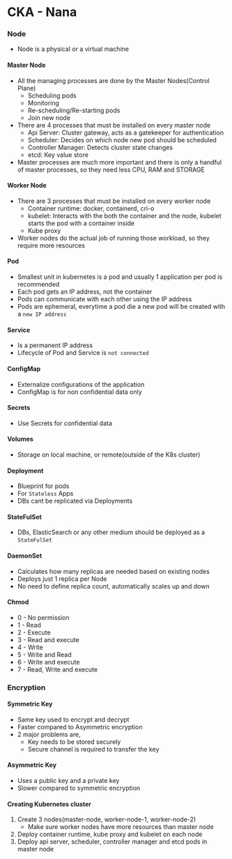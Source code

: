 # CKA - Nana

### Node
- Node is a physical or a virtual machine

#### Master Node
- All the managing processes are done by the Master Nodes(Control Plane)
    - Scheduling pods
    - Monitoring
    - Re-scheduling/Re-starting pods
    - Join new node
- There are 4 processes that must be installed on every master node
    - Api Server: Cluster gateway, acts as a gatekeeper for authentication
    - Scheduler: Decides on which node new pod should be scheduled
    - Controller Manager: Detects cluster state changes
    - etcd: Key value store
- Master processes are much more important and there is only a handful of master processes, so they need less CPU, RAM and STORAGE

#### Worker Node
- There are 3 processes that must be installed on every worker node
    - Container runtime: docker, containerd, cri-o
    - kubelet: Interacts with the both the container and the node, kubelet starts the pod with a container inside
    - Kube proxy
- Worker nodes do the actual job of running those workload, so they require more resources

#### Pod
- Smallest unit in kubernetes is a pod and usually 1 application per pod is recommended
- Each pod gets an IP address, not the container
- Pods can communicate with each other using the IP address
- Pods are ephemeral, everytime a pod die a new pod will be created with a `new IP address`

#### Service
- Is a permanent IP address
- Lifecycle of Pod and Service is `not connected`

#### ConfigMap
- Externalize configurations of the application
- ConfigMap is for non confidential data only

#### Secrets
- Use Secrets for confidential data

#### Volumes
- Storage on local machine, or remote(outside of the K8s cluster)

#### Deployment
- Blueprint for pods 
- For `Stateless` Apps
- DBs cant be replicated via Deployments

#### StateFulSet
- DBs, ElasticSearch or any other medium should be deployed as a `StateFulSet`

#### DaemonSet
- Calculates how many replicas are needed based on existing nodes
- Deploys just 1 replica per Node
- No need to define replica count, automatically scales up and down

#### Chmod
- 0 - No permission
- 1 - Read
- 2 - Execute
- 3 - Read and execute
- 4 - Write
- 5 - Write and Read
- 6 - Write and execute
- 7 - Read, Write and execute

### Encryption

#### Symmetric Key
- Same key used to encrypt and decrypt
- Faster compared to Asymmetric encryption
- 2 major problems are,
    - Key needs to be stored securely
    - Secure channel is required to transfer the key

#### Asymmetric Key
- Uses a public key and a private key
- Slower compared to symmetric encryption

#### Creating Kubernetes cluster
1. Create 3 nodes(master-node, worker-node-1, worker-node-2)
    - Make sure worker nodes have more resources than master node
2. Deploy container runtime, kube proxy and kubelet on each node
3. Deploy api server, scheduler, controller  manager and etcd pods in master node 